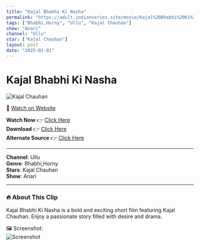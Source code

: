 ```yaml
---
title: "Kajal Bhabhi Ki Nasha"
permalink: "https://adult.indianseries.site/movie/Kajal%20Bhabhi%20Ki%20Nasha"
tags: ["Bhabhi,Horny", "Ullu", "Kajal Chauhan"]
show: "Anari"
channel: "Ullu"
star: ["Kajal Chauhan"]
layout: post
date: "2025-01-01"
---
```


# Kajal Bhabhi Ki Nasha

![Kajal Chauhan](https://shorts.desisins.com/wp-content/uploads/2024/05/Kajal-Bhabhi-Ki-Nasha-Anari-Ullu-DesiSins.com_.jpg)

🔗 [Watch on Website](https://adult.indianseries.site/movie/Kajal%20Bhabhi%20Ki%20Nasha)

**Watch Now** 👉 [Click Here](https://adult.indianseries.site/movie/Kajal%20Bhabhi%20Ki%20Nasha)  
**Download** 👉 [Click Here](https://adult.indianseries.site/movie/Kajal%20Bhabhi%20Ki%20Nasha)  
**Alternate Source** 👉 [Click Here](https://adult.indianseries.site/movie/Kajal%20Bhabhi%20Ki%20Nasha)

---

**Channel**: Ullu  
**Genre**: Bhabhi,Horny  
**Stars**: Kajal Chauhan  
**Show**: Anari

---

### 🔥 About This Clip

Kajal Bhabhi Ki Nasha is a bold and exciting short film featuring Kajal Chauhan. Enjoy a passionate story filled with desire and drama.
 
🖼️ Screenshot:  
![Screenshot](https://shorts.desisins.com/wp-content/uploads/2024/05/Kajal-Bhabhi-Ki-Nasha-Anari-Ullu-DesiSins.com_.jpg)
